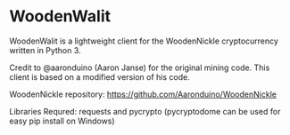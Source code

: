 # WoodenWalit
WoodenWalit is a lightweight client for the WoodenNickle cryptocurrency written in Python 3.

Credit to @aaronduino (Aaron Janse) for the original mining code. This client is based on a modified version of his code.

WoodenNickle repository: https://github.com/Aaronduino/WoodenNickle

Libraries Requred: requests and pycrypto (pycryptodome can be used for easy pip install on Windows)

